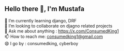 ## Hello there 👋, I'm Mustafa

<!--
**ConsumedKing/ConsumedKing** is a ✨ _special_ ✨ repository because its `README.md` (this file) appears on your GitHub profile.

Here are some ideas to get you started:

- 🔭 I’m currently working on ...
- 🌱 I’m currently learning ...
- 👯 I’m looking to collaborate on ...
- 🤔 I’m looking for help with ...
- 💬 Ask me about ...
- 📫 How to reach me: ...
- 😄 Pronouns: ...
- ⚡ Fun fact: ...
-->

🌱 I’m currently learning django, DRF <br/>
👯 I’m looking to collaborate on djagno related projects <br/>
💬 Ask me about anything : https://x.com/ConsumedKing1 <br/>
📫 How to reach me: consumedking1@gmail.com <br/>
😄 I go by : consumedking, cyberboy <br/>
